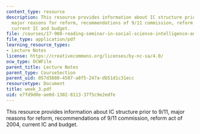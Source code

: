 ```yaml
---
content_type: resource
description: This resource provides information about IC structure prior to 9/11,
  major reasons for reform, recommendations of 9/11 commission, reform act of 2004,
  current IC and budget.
file: /courses/17-908-reading-seminar-in-social-science-intelligence-and-national-security-fall-2005/e7fd9d0eae0d1302811337f5c9e2edfe_week_3.pdf
file_type: application/pdf
learning_resource_types:
- Lecture Notes
license: https://creativecommons.org/licenses/by-nc-sa/4.0/
ocw_type: OCWFile
parent_title: Lecture Notes
parent_type: CourseSection
parent_uid: 057d3880-4507-a8f5-247a-db51d1c31ecc
resourcetype: Document
title: week_3.pdf
uid: e7fd9d0e-ae0d-1302-8113-37f5c9e2edfe
---
```

This resource provides information about IC structure prior to 9/11, major reasons for reform, recommendations of 9/11 commission, reform act of 2004, current IC and budget.
